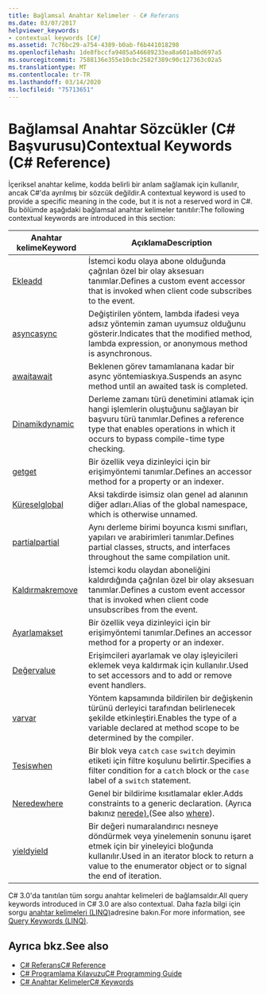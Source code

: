 ```yaml
---
title: Bağlamsal Anahtar Kelimeler - C# Referans
ms.date: 03/07/2017
helpviewer_keywords:
- contextual keywords [C#]
ms.assetid: 7c76bc29-a754-4389-b0ab-f6b441018298
ms.openlocfilehash: 1de8fbccfa9485a546689233ea8a601a8bd697a5
ms.sourcegitcommit: 7588136e355e10cbc2582f389c90c127363c02a5
ms.translationtype: MT
ms.contentlocale: tr-TR
ms.lasthandoff: 03/14/2020
ms.locfileid: "75713651"
---
```

# <a name="contextual-keywords-c-reference"></a><span data-ttu-id="b8837-102">Bağlamsal Anahtar Sözcükler (C# Başvurusu)</span><span class="sxs-lookup"><span data-stu-id="b8837-102">Contextual Keywords (C# Reference)</span></span>

<span data-ttu-id="b8837-103">İçeriksel anahtar kelime, kodda belirli bir anlam sağlamak için kullanılır, ancak C#'da ayrılmış bir sözcük değildir.</span><span class="sxs-lookup"><span data-stu-id="b8837-103">A contextual keyword is used to provide a specific meaning in the code, but it is not a reserved word in C#.</span></span> <span data-ttu-id="b8837-104">Bu bölümde aşağıdaki bağlamsal anahtar kelimeler tanıtılır:</span><span class="sxs-lookup"><span data-stu-id="b8837-104">The following contextual keywords are introduced in this section:</span></span>  
  
|<span data-ttu-id="b8837-105">Anahtar kelime</span><span class="sxs-lookup"><span data-stu-id="b8837-105">Keyword</span></span>|<span data-ttu-id="b8837-106">Açıklama</span><span class="sxs-lookup"><span data-stu-id="b8837-106">Description</span></span>|  
|-------------|-----------------|  
|[<span data-ttu-id="b8837-107">Ekle</span><span class="sxs-lookup"><span data-stu-id="b8837-107">add</span></span>](./add.md)|<span data-ttu-id="b8837-108">İstemci kodu olaya abone olduğunda çağrılan özel bir olay aksesuarı tanımlar.</span><span class="sxs-lookup"><span data-stu-id="b8837-108">Defines a custom event accessor that is invoked when client code subscribes to the event.</span></span>|  
|[<span data-ttu-id="b8837-109">async</span><span class="sxs-lookup"><span data-stu-id="b8837-109">async</span></span>](./async.md)|<span data-ttu-id="b8837-110">Değiştirilen yöntem, lambda ifadesi veya adsız yöntemin zaman uyumsuz olduğunu gösterir.</span><span class="sxs-lookup"><span data-stu-id="b8837-110">Indicates that the modified method, lambda expression, or anonymous method is asynchronous.</span></span>|  
|[<span data-ttu-id="b8837-111">await</span><span class="sxs-lookup"><span data-stu-id="b8837-111">await</span></span>](../operators/await.md)|<span data-ttu-id="b8837-112">Beklenen görev tamamlanana kadar bir async yöntemiaskıya.</span><span class="sxs-lookup"><span data-stu-id="b8837-112">Suspends an async method until an awaited task is completed.</span></span>|  
|[<span data-ttu-id="b8837-113">Dinamik</span><span class="sxs-lookup"><span data-stu-id="b8837-113">dynamic</span></span>](../builtin-types/reference-types.md)|<span data-ttu-id="b8837-114">Derleme zamanı türü denetimini atlamak için hangi işlemlerin oluştuğunu sağlayan bir başvuru türü tanımlar.</span><span class="sxs-lookup"><span data-stu-id="b8837-114">Defines a reference type that enables operations in which it occurs to bypass compile-time type checking.</span></span>|  
|[<span data-ttu-id="b8837-115">get</span><span class="sxs-lookup"><span data-stu-id="b8837-115">get</span></span>](./get.md)|<span data-ttu-id="b8837-116">Bir özellik veya dizinleyici için bir erişimyöntemi tanımlar.</span><span class="sxs-lookup"><span data-stu-id="b8837-116">Defines an accessor method for a property or an indexer.</span></span>|  
|[<span data-ttu-id="b8837-117">Küresel</span><span class="sxs-lookup"><span data-stu-id="b8837-117">global</span></span>](../operators/namespace-alias-qualifier.md)|<span data-ttu-id="b8837-118">Aksi takdirde isimsiz olan genel ad alanının diğer adları.</span><span class="sxs-lookup"><span data-stu-id="b8837-118">Alias of the global namespace, which is otherwise unnamed.</span></span>|  
|[<span data-ttu-id="b8837-119">partial</span><span class="sxs-lookup"><span data-stu-id="b8837-119">partial</span></span>](./partial-type.md)|<span data-ttu-id="b8837-120">Aynı derleme birimi boyunca kısmi sınıfları, yapıları ve arabirimleri tanımlar.</span><span class="sxs-lookup"><span data-stu-id="b8837-120">Defines partial classes, structs, and interfaces throughout the same compilation unit.</span></span>|  
|[<span data-ttu-id="b8837-121">Kaldırmak</span><span class="sxs-lookup"><span data-stu-id="b8837-121">remove</span></span>](./remove.md)|<span data-ttu-id="b8837-122">İstemci kodu olaydan aboneliğini kaldırdığında çağrılan özel bir olay aksesuarı tanımlar.</span><span class="sxs-lookup"><span data-stu-id="b8837-122">Defines a custom event accessor that is invoked when client code unsubscribes from the event.</span></span>|  
|[<span data-ttu-id="b8837-123">Ayarlamak</span><span class="sxs-lookup"><span data-stu-id="b8837-123">set</span></span>](./set.md)|<span data-ttu-id="b8837-124">Bir özellik veya dizinleyici için bir erişimyöntemi tanımlar.</span><span class="sxs-lookup"><span data-stu-id="b8837-124">Defines an accessor method for a property or an indexer.</span></span>|  
|[<span data-ttu-id="b8837-125">Değer</span><span class="sxs-lookup"><span data-stu-id="b8837-125">value</span></span>](./value.md)|<span data-ttu-id="b8837-126">Erişimcileri ayarlamak ve olay işleyicileri eklemek veya kaldırmak için kullanılır.</span><span class="sxs-lookup"><span data-stu-id="b8837-126">Used to set accessors and to add or remove event handlers.</span></span>|  
|[<span data-ttu-id="b8837-127">var</span><span class="sxs-lookup"><span data-stu-id="b8837-127">var</span></span>](./var.md)|<span data-ttu-id="b8837-128">Yöntem kapsamında bildirilen bir değişkenin türünü derleyici tarafından belirlenecek şekilde etkinleştiri.</span><span class="sxs-lookup"><span data-stu-id="b8837-128">Enables the type of a variable declared at method scope to be determined by the compiler.</span></span>|  
|[<span data-ttu-id="b8837-129">Tesis</span><span class="sxs-lookup"><span data-stu-id="b8837-129">when</span></span>](when.md)|<span data-ttu-id="b8837-130">Bir blok veya `catch` `case` `switch` deyimin etiketi için filtre koşulunu belirtir.</span><span class="sxs-lookup"><span data-stu-id="b8837-130">Specifies a filter condition for a `catch` block or the `case` label of a `switch` statement.</span></span>|
|[<span data-ttu-id="b8837-131">Nerede</span><span class="sxs-lookup"><span data-stu-id="b8837-131">where</span></span>](./where-generic-type-constraint.md)|<span data-ttu-id="b8837-132">Genel bir bildirime kısıtlamalar ekler.</span><span class="sxs-lookup"><span data-stu-id="b8837-132">Adds constraints to a generic declaration.</span></span> <span data-ttu-id="b8837-133">(Ayrıca bakınız [nerede).](./where-clause.md)</span><span class="sxs-lookup"><span data-stu-id="b8837-133">(See also [where](./where-clause.md)).</span></span>|  
|[<span data-ttu-id="b8837-134">yield</span><span class="sxs-lookup"><span data-stu-id="b8837-134">yield</span></span>](./yield.md)|<span data-ttu-id="b8837-135">Bir değeri numaralandırıcı nesneye döndürmek veya yinelemenin sonunu işaret etmek için bir yineleyici bloğunda kullanılır.</span><span class="sxs-lookup"><span data-stu-id="b8837-135">Used in an iterator block to return a value to the enumerator object or to signal the end of iteration.</span></span>|  
  
 <span data-ttu-id="b8837-136">C# 3.0'da tanıtılan tüm sorgu anahtar kelimeleri de bağlamsaldır.</span><span class="sxs-lookup"><span data-stu-id="b8837-136">All query keywords introduced in C# 3.0 are also contextual.</span></span> <span data-ttu-id="b8837-137">Daha fazla bilgi için sorgu [anahtar kelimeleri (LINQ)](./query-keywords.md)adresine bakın.</span><span class="sxs-lookup"><span data-stu-id="b8837-137">For more information, see [Query Keywords (LINQ)](./query-keywords.md).</span></span>  
  
## <a name="see-also"></a><span data-ttu-id="b8837-138">Ayrıca bkz.</span><span class="sxs-lookup"><span data-stu-id="b8837-138">See also</span></span>

- [<span data-ttu-id="b8837-139">C# Referans</span><span class="sxs-lookup"><span data-stu-id="b8837-139">C# Reference</span></span>](../index.md)
- [<span data-ttu-id="b8837-140">C# Programlama Kılavuzu</span><span class="sxs-lookup"><span data-stu-id="b8837-140">C# Programming Guide</span></span>](../../programming-guide/index.md)
- [<span data-ttu-id="b8837-141">C# Anahtar Kelimeler</span><span class="sxs-lookup"><span data-stu-id="b8837-141">C# Keywords</span></span>](./index.md)
